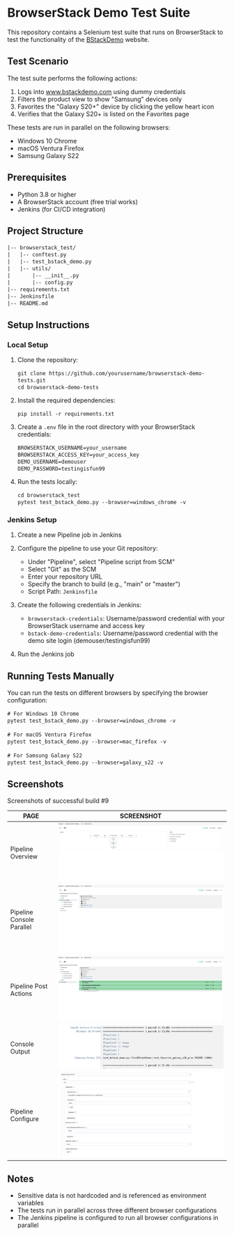 # BrowserStack Demo Test Suite

This repository contains a Selenium test suite that runs on BrowserStack to test the functionality of the [BStackDemo](https://www.bstackdemo.com) website.

## Test Scenario

The test suite performs the following actions:
1. Logs into www.bstackdemo.com using dummy credentials
2. Filters the product view to show "Samsung" devices only
3. Favorites the "Galaxy S20+" device by clicking the yellow heart icon
4. Verifies that the Galaxy S20+ is listed on the Favorites page

These tests are run in parallel on the following browsers:
- Windows 10 Chrome
- macOS Ventura Firefox
- Samsung Galaxy S22

## Prerequisites

- Python 3.8 or higher
- A BrowserStack account (free trial works)
- Jenkins (for CI/CD integration)

## Project Structure

```
|-- browserstack_test/
|   |-- conftest.py
|   |-- test_bstack_demo.py
|   |-- utils/
|       |-- __init__.py
|       |-- config.py
|-- requirements.txt
|-- Jenkinsfile
|-- README.md
```

## Setup Instructions

### Local Setup

1. Clone the repository:
   ```
   git clone https://github.com/yourusername/browserstack-demo-tests.git
   cd browserstack-demo-tests
   ```

2. Install the required dependencies:
   ```
   pip install -r requirements.txt
   ```

3. Create a `.env` file in the root directory with your BrowserStack credentials:
   ```
   BROWSERSTACK_USERNAME=your_username
   BROWSERSTACK_ACCESS_KEY=your_access_key
   DEMO_USERNAME=demouser
   DEMO_PASSWORD=testingisfun99
   ```

4. Run the tests locally:
   ```
   cd browserstack_test
   pytest test_bstack_demo.py --browser=windows_chrome -v
   ```

### Jenkins Setup

1. Create a new Pipeline job in Jenkins

2. Configure the pipeline to use your Git repository:
   - Under "Pipeline", select "Pipeline script from SCM"
   - Select "Git" as the SCM
   - Enter your repository URL
   - Specify the branch to build (e.g., "main" or "master")
   - Script Path: `Jenkinsfile`

3. Create the following credentials in Jenkins:
   - `browserstack-credentials`: Username/password credential with your BrowserStack username and access key
   - `bstack-demo-credentials`: Username/password credential with the demo site login (demouser/testingisfun99)

4. Run the Jenkins job

## Running Tests Manually

You can run the tests on different browsers by specifying the browser configuration:

```
# For Windows 10 Chrome
pytest test_bstack_demo.py --browser=windows_chrome -v

# For macOS Ventura Firefox
pytest test_bstack_demo.py --browser=mac_firefox -v

# For Samsung Galaxy S22
pytest test_bstack_demo.py --browser=galaxy_s22 -v
```

## Screenshots

Screenshots of successful build #9

**PAGE**|**SCREENSHOT**
----------|----------
Pipeline Overview|![pipeline-overview](/screenshots/pipeline_overview.png)
Pipeline Console Parallel|![pipeline-parallel](/screenshots/pipeline_console_paarallel.png)
Pipeline Post Actions|![pipeline-post-actions](/screenshots/pipeline_console_post_actions.png)
Console Output|![console-output](/screenshots/console_output.png)
Pipeline Configure|![configure](/screenshots/configure.png)

## Notes

- Sensitive data is not hardcoded and is referenced as environment variables
- The tests run in parallel across three different browser configurations
- The Jenkins pipeline is configured to run all browser configurations in parallel